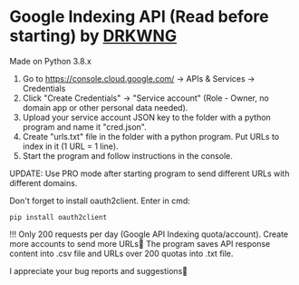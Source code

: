 # Google Indexing API (Read before starting) by [DRKWNG](https://drkwng.rocks)

Made on Python 3.8.x

1. Go to https://console.cloud.google.com/ -> APIs & Services -> Credentials
2. Click "Create Credentials" -> "Service account" (Role - Owner, no domain app or other personal data needed).
3. Upload your service account JSON key to the folder with a python program and name it "cred.json".
4. Create "urls.txt" file in the folder with a python program. Put URLs to index in it (1 URL = 1 line).
5. Start the program and follow instructions in the console.

UPDATE: Use PRO mode after starting program to send different URLs with different domains.

Don't forget to install oauth2client. Enter in cmd:

`pip install oauth2client`

!!! Only 200 requests per day (Google API Indexing quota/account). Create more accounts to send more URLs🙊 
The program saves API response content into .csv file and URLs over 200 quotas into .txt file.

I appreciate your bug reports and suggestions🖖
